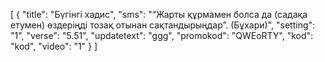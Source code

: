 [
  {
    "title": "Бүгінгі хадис",
    "sms": "“Жарты құрмамен болса да (садақа етумен) өздеріңді тозақ отынан сақтандырыңдар”. (Бұхари)",
    "setting": "1",
    "verse": "5.51",
    "updatetext": "ggg",
    "promokod": "QWEоRTY",
    "kod": "kod",
    "video": "1"
  }
]
